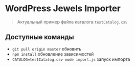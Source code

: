 # WordPress Jewels Importer

> Актуальный пример файла каталога `testCatalog.csv`

## Доступные команды

- `git pull origin master` обновить
- `npm install` обновление зависимостей
- `CATALOG=testCatalog.csv node import.js` запуск  импорта
